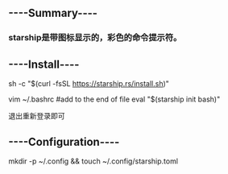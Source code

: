 

## ----Summary----

  ### starship是带图标显示的，彩色的命令提示符。

## ----Install----

  sh -c "$(curl -fsSL https://starship.rs/install.sh)"

  vim ~/.bashrc
    #add to the end of file
    eval "$(starship init bash)"

  退出重新登录即可

## ----Configuration----

  mkdir -p ~/.config && touch ~/.config/starship.toml

